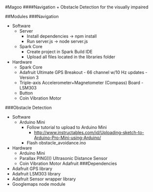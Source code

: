 #Magoo
####Navigation + Obstacle Detection for the visually impaired

##Modules
###Navigation
- Software
	- Server
		- Install dependencies -> npm install
		- Run server.js -> node server.js
	- Spark Core
		- Create project in Spark Build IDE
		- Upload all files located in the libraries folder
- Hardware
	- Spark Core
	- Adafruit Ultimate GPS Breakout - 66 channel w/10 Hz updates - Version 3
	- Triple-axis Accelerometer+Magnetometer (Compass) Board - LSM303
	- Button
	- Coin Vibration Motor

###Obstacle Detection
- Software
	- Arduino Mini
		- Follow tutorial to upload to Arduino Mini
			- http://www.instructables.com/id/Uploading-sketch-to-Arduino-Pro-Mini-using-Arduino/
		- Flash obstacle_avoidance.ino	
- Hardware
	- Arduino Mini
	- Parallax PING))) Ultrasonic Distance Sensor
	- Coin Vibration Motor
Adafruit 
###Dependencies
- Adafruit GPS library
- Adafruit LSM303 library
- Adafruit Sensor wrapper library
- Googlemaps node module
